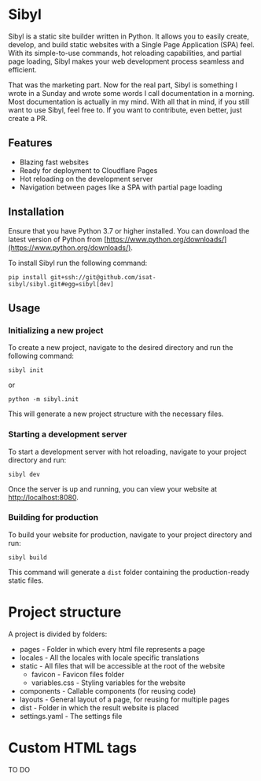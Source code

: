 # Sibyl

Sibyl is a static site builder written in Python. It allows you to easily create, develop, and build static websites with a Single Page Application (SPA) feel. With its simple-to-use commands, hot reloading capabilities, and partial page loading, Sibyl makes your web development process seamless and efficient.

That was the marketing part. Now for the real part, Sibyl is something I wrote in a Sunday and wrote some words I call documentation in a morning. Most documentation is actually in my mind. With all that in mind, if you still want to use Sibyl, feel free to. If you want to contribute, even better, just create a PR.

## Features

* Blazing fast websites
* Ready for deployment to Cloudflare Pages
* Hot reloading on the development server
* Navigation between pages like a SPA with partial page loading

## Installation

Ensure that you have Python 3.7 or higher installed. You can download the latest version of Python from [https://www.python.org/downloads/](https://www.python.org/downloads/).

To install Sibyl run the following command:

```
pip install git+ssh://git@github.com/isat-sibyl/sibyl.git#egg=sibyl[dev]
```

## Usage

### Initializing a new project

To create a new project, navigate to the desired directory and run the following command:

```
sibyl init
```

or

```
python -m sibyl.init
```

This will generate a new project structure with the necessary files.

### Starting a development server

To start a development server with hot reloading, navigate to your project directory and run:

```
sibyl dev
```

Once the server is up and running, you can view your website at [http://localhost:8080](http://localhost:8080).

### Building for production

To build your website for production, navigate to your project directory and run:

```
sibyl build
```

This command will generate a `dist` folder containing the production-ready static files.

# Project structure

A project is divided by folders:

 - pages - Folder in which every html file represents a page
 - locales - All the locales with locale specific translations
 - static - All files that will be accessible at the root of the website
   - favicon - Favicon files folder
   - variables.css - Styling variables for the website
 - components - Callable components (for reusing code)
 - layouts - General layout of a page, for reusing for multiple pages
 - dist - Folder in which the result website is placed
 - settings.yaml - The settings file

# Custom HTML tags

TO DO
